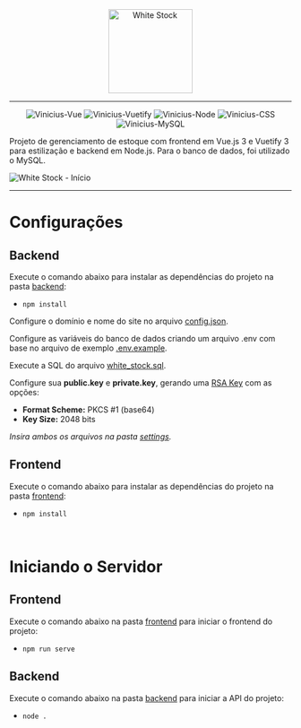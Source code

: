 
<div align="center">
  <img src="https://i.imgur.com/48bg7Xe.png" height="150" alt="White Stock"/>
</div>

<hr>

<div align="center">
  <img alt="Vinicius-Vue" src="https://img.shields.io/badge/Vue.js-323330?style=for-the-badge&logo=vue.js&logoColor=5CFFA6">
  <img alt="Vinicius-Vuetify" src="https://img.shields.io/badge/Node-323330?style=for-the-badge&logo=node.js&logoColor=5CFFA6">
  <img alt="Vinicius-Node" src="https://img.shields.io/badge/Node-323330?style=for-the-badge&logo=node.js&logoColor=5CFFA6">
  <img alt="Vinicius-CSS" src="https://img.shields.io/badge/CSS-323330?&style=for-the-badge&logo=css3&logoColor=5CFFA6">
  <img alt="Vinicius-MySQL" src="https://img.shields.io/badge/MySQL-323330?style=for-the-badge&logo=mysql&logoColor=5CFFA6">
</div>

Projeto de gerenciamento de estoque com frontend em Vue.js 3 e Vuetify 3 para estilização e backend em Node.js.
Para o banco de dados, foi utilizado o MySQL.

![White Stock - Início](http://i.imgur.com/1dhTJ4Kh.gif)

<hr>

# Configurações

## Backend
Execute o comando abaixo para instalar as dependências do projeto na pasta [backend](https://github.com/Vinicius-CS/WhiteStock/tree/main/backend):
- `npm install`

Configure o domínio e nome do site no arquivo [config.json](https://github.com/Vinicius-CS/WhiteStock/blob/main/backend/settings/config.json).

Configure as variáveis do banco de dados criando um arquivo .env com base no arquivo de exemplo [.env.example](https://github.com/Vinicius-CS/WhiteStock/blob/main/backend/.env.example).

Execute a SQL do arquivo [white_stock.sql](https://github.com/Vinicius-CS/WhiteStock/blob/main/backend/settings/white_stock.sql).

Configure sua  **public.key**  e  **private.key**, gerando uma [RSA Key](https://www.csfieldguide.org.nz/en/interactives/rsa-key-generator/) com as opções:

-   **Format Scheme:**  PKCS #1 (base64)
-   **Key Size:**  2048 bits

*Insira ambos os arquivos na pasta [settings](https://github.com/Vinicius-CS/WhiteStock/tree/main/backend/settings).*

## Frontend

Execute o comando abaixo para instalar as dependências do projeto na pasta [frontend](https://github.com/Vinicius-CS/WhiteStock/tree/main/frontend):
- `npm install`

<br>

# Iniciando o Servidor

## Frontend
Execute o comando abaixo na pasta [frontend](https://github.com/Vinicius-CS/WhiteStock/tree/main/frontend) para iniciar o frontend do projeto:
- `npm run serve`

## Backend
Execute o comando abaixo na pasta [backend](https://github.com/Vinicius-CS/WhiteStock/tree/main/backend) para iniciar a API do projeto:
- `node .`
